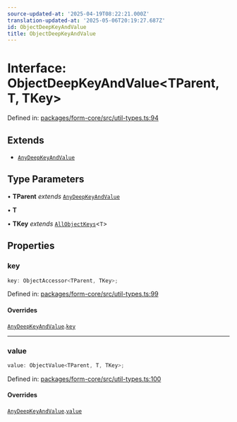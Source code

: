 ```yaml
---
source-updated-at: '2025-04-19T08:22:21.000Z'
translation-updated-at: '2025-05-06T20:19:27.687Z'
id: ObjectDeepKeyAndValue
title: ObjectDeepKeyAndValue
---
```


<!-- DO NOT EDIT: this page is autogenerated from the type comments -->

# Interface: ObjectDeepKeyAndValue\<TParent, T, TKey\>

Defined in: [packages/form-core/src/util-types.ts:94](https://github.com/TanStack/form/blob/main/packages/form-core/src/util-types.ts#L94)

## Extends

- [`AnyDeepKeyAndValue`](anydeepkeyandvalue.md)

## Type Parameters

• **TParent** *extends* [`AnyDeepKeyAndValue`](anydeepkeyandvalue.md)

• **T**

• **TKey** *extends* [`AllObjectKeys`](../type-aliases/allobjectkeys.md)\<`T`\>

## Properties

### key

```ts
key: ObjectAccessor<TParent, TKey>;
```

Defined in: [packages/form-core/src/util-types.ts:99](https://github.com/TanStack/form/blob/main/packages/form-core/src/util-types.ts#L99)

#### Overrides

[`AnyDeepKeyAndValue`](anydeepkeyandvalue.md).[`key`](AnyDeepKeyAndValue.md#key)

***

### value

```ts
value: ObjectValue<TParent, T, TKey>;
```

Defined in: [packages/form-core/src/util-types.ts:100](https://github.com/TanStack/form/blob/main/packages/form-core/src/util-types.ts#L100)

#### Overrides

[`AnyDeepKeyAndValue`](anydeepkeyandvalue.md).[`value`](AnyDeepKeyAndValue.md#value)
